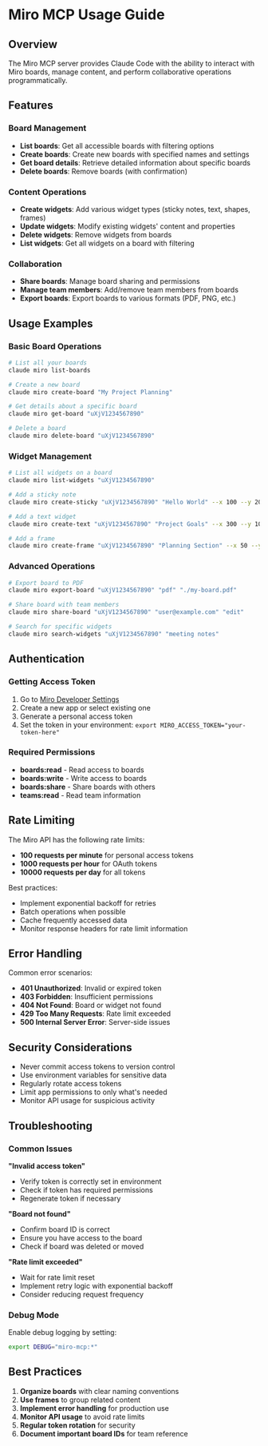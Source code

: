 # Miro MCP Usage Guide

## Overview
The Miro MCP server provides Claude Code with the ability to interact with Miro
boards, manage content, and perform collaborative operations programmatically.

## Features

### Board Management
- **List boards**: Get all accessible boards with filtering options
- **Create boards**: Create new boards with specified names and settings
- **Get board details**: Retrieve detailed information about specific boards
- **Delete boards**: Remove boards (with confirmation)

### Content Operations
- **Create widgets**: Add various widget types (sticky notes, text, shapes, frames)
- **Update widgets**: Modify existing widgets' content and properties
- **Delete widgets**: Remove widgets from boards
- **List widgets**: Get all widgets on a board with filtering

### Collaboration
- **Share boards**: Manage board sharing and permissions
- **Manage team members**: Add/remove team members from boards
- **Export boards**: Export boards to various formats (PDF, PNG, etc.)

## Usage Examples

### Basic Board Operations

```bash
# List all your boards
claude miro list-boards

# Create a new board
claude miro create-board "My Project Planning"

# Get details about a specific board
claude miro get-board "uXjV1234567890"

# Delete a board
claude miro delete-board "uXjV1234567890"
```

### Widget Management

```bash
# List all widgets on a board
claude miro list-widgets "uXjV1234567890"

# Add a sticky note
claude miro create-sticky "uXjV1234567890" "Hello World" --x 100 --y 200

# Add a text widget
claude miro create-text "uXjV1234567890" "Project Goals" --x 300 --y 100

# Add a frame
claude miro create-frame "uXjV1234567890" "Planning Section" --x 50 --y 50 --width 400 --height 300
```

### Advanced Operations

```bash
# Export board to PDF
claude miro export-board "uXjV1234567890" "pdf" "./my-board.pdf"

# Share board with team members
claude miro share-board "uXjV1234567890" "user@example.com" "edit"

# Search for specific widgets
claude miro search-widgets "uXjV1234567890" "meeting notes"
```

## Authentication

### Getting Access Token
1. Go to [Miro Developer Settings](https://miro.com/app/settings/user-profile/apps)
2. Create a new app or select existing one
3. Generate a personal access token
4. Set the token in your environment: `export MIRO_ACCESS_TOKEN="your-token-here"`

### Required Permissions
- **boards:read** - Read access to boards
- **boards:write** - Write access to boards
- **boards:share** - Share boards with others
- **teams:read** - Read team information

## Rate Limiting

The Miro API has the following rate limits:
- **100 requests per minute** for personal access tokens
- **1000 requests per hour** for OAuth tokens
- **10000 requests per day** for all tokens

Best practices:
- Implement exponential backoff for retries
- Batch operations when possible
- Cache frequently accessed data
- Monitor response headers for rate limit information

## Error Handling

Common error scenarios:
- **401 Unauthorized**: Invalid or expired token
- **403 Forbidden**: Insufficient permissions
- **404 Not Found**: Board or widget not found
- **429 Too Many Requests**: Rate limit exceeded
- **500 Internal Server Error**: Server-side issues

## Security Considerations

- Never commit access tokens to version control
- Use environment variables for sensitive data
- Regularly rotate access tokens
- Limit app permissions to only what's needed
- Monitor API usage for suspicious activity

## Troubleshooting

### Common Issues

**"Invalid access token"**
- Verify token is correctly set in environment
- Check if token has required permissions
- Regenerate token if necessary

**"Board not found"**
- Confirm board ID is correct
- Ensure you have access to the board
- Check if board was deleted or moved

**"Rate limit exceeded"**
- Wait for rate limit reset
- Implement retry logic with exponential backoff
- Consider reducing request frequency

### Debug Mode
Enable debug logging by setting:
```bash
export DEBUG="miro-mcp:*"
```

## Best Practices

1. **Organize boards** with clear naming conventions
2. **Use frames** to group related content
3. **Implement error handling** for production use
4. **Monitor API usage** to avoid rate limits
5. **Regular token rotation** for security
6. **Document important board IDs** for team reference
